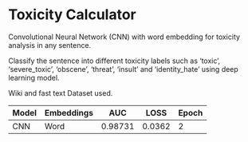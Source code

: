 # Toxicity Calculator

Convolutional Neural Network (CNN) with word embedding for toxicity analysis in any sentence.  

Classify the sentence into different toxicity labels such as ‘toxic’, ‘severe_toxic’, ‘obscene’, ‘threat’, ‘insult’ and ‘identity_hate’ using deep learning model.  

Wiki and fast text Dataset used.  

Model | Embeddings | AUC | LOSS | Epoch
--- | --- | --- | --- | ---
CNN | Word | 0.98731 | 0.0362 | 2
